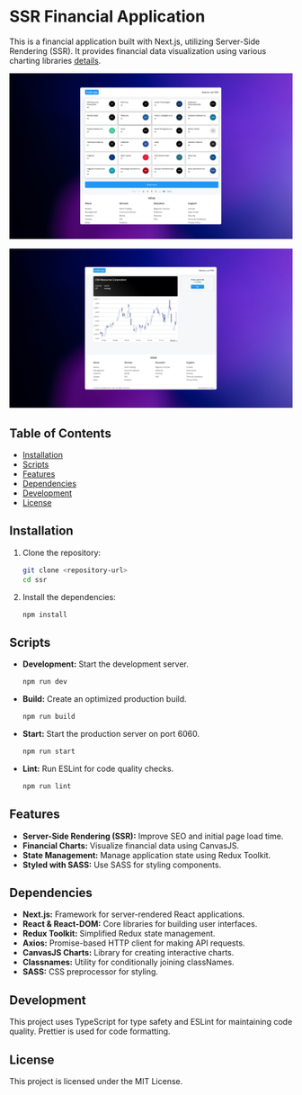 # SSR Financial Application

This is a financial application built with Next.js, utilizing Server-Side Rendering (SSR). It provides financial data visualization using various charting libraries [details](https://dev.to/u4aew/creating-an-ssr-application-on-nextjs-14-7bf).

![intro](img/intro.jpg)

![intro](img/intro2.jpg)

## Table of Contents

- [Installation](#installation)
- [Scripts](#scripts)
- [Features](#features)
- [Dependencies](#dependencies)
- [Development](#development)
- [License](#license)

## Installation

1. Clone the repository:

   ```bash
   git clone <repository-url>
   cd ssr
   ```

2. Install the dependencies:

   ```bash
   npm install
   ```

## Scripts

- **Development:** Start the development server.

  ```bash
  npm run dev
  ```

- **Build:** Create an optimized production build.

  ```bash
  npm run build
  ```

- **Start:** Start the production server on port 6060.

  ```bash
  npm run start
  ```

- **Lint:** Run ESLint for code quality checks.

  ```bash
  npm run lint
  ```

## Features

- **Server-Side Rendering (SSR):** Improve SEO and initial page load time.
- **Financial Charts:** Visualize financial data using CanvasJS.
- **State Management:** Manage application state using Redux Toolkit.
- **Styled with SASS:** Use SASS for styling components.

## Dependencies

- **Next.js:** Framework for server-rendered React applications.
- **React & React-DOM:** Core libraries for building user interfaces.
- **Redux Toolkit:** Simplified Redux state management.
- **Axios:** Promise-based HTTP client for making API requests.
- **CanvasJS Charts:** Library for creating interactive charts.
- **Classnames:** Utility for conditionally joining classNames.
- **SASS:** CSS preprocessor for styling.

## Development

This project uses TypeScript for type safety and ESLint for maintaining code quality. Prettier is used for code formatting.

## License

This project is licensed under the MIT License.
